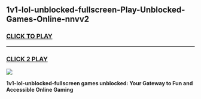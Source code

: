 
## 1v1-lol-unblocked-fullscreen-Play-Unblocked-Games-Online-nnvv2
<h3>
<a href="https://premium76.site?title=1v1-lol-unblocked-fullscreen&ref=25A">CLICK TO PLAY</a></h3>
<hr>

<h3>
<a href="https://premium76.site?title=1v1-lol-unblocked-fullscreen&ref=25A">CLICK 2 PLAY</a>
  
</h3>

<a href="https://premium76.site?title=1v1-lol-unblocked-fullscreen&ref=25A"><img src="https://clearcache.store/games.png"></a>


**1v1-lol-unblocked-fullscreen games unblocked: Your Gateway to Fun and Accessible Online Gaming**
